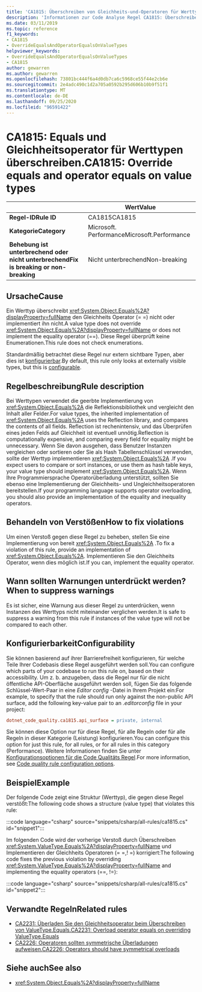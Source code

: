 ```yaml
---
title: 'CA1815: Überschreiben von Gleichheits-und-Operatoren für Werttypen (Code Analyse)'
description: 'Informationen zur Code Analyse Regel CA1815: Überschreiben von Gleichheits-und Gleichheits Operatoren für Werttypen'
ms.date: 03/11/2019
ms.topic: reference
f1_keywords:
- CA1815
- OverrideEqualsAndOperatorEqualsOnValueTypes
helpviewer_keywords:
- OverrideEqualsAndOperatorEqualsOnValueTypes
- CA1815
author: gewarren
ms.author: gewarren
ms.openlocfilehash: 73801bc444f6a4d0db7ca6c5968ce55f44e2cb6e
ms.sourcegitcommit: 2e4adc490c1d2a705a0592b295d606b10b9f51f1
ms.translationtype: MT
ms.contentlocale: de-DE
ms.lasthandoff: 09/25/2020
ms.locfileid: "96591422"
---
```

# <a name="ca1815-override-equals-and-operator-equals-on-value-types"></a><span data-ttu-id="2400f-103">CA1815: Equals und Gleichheitsoperator für Werttypen überschreiben.</span><span class="sxs-lookup"><span data-stu-id="2400f-103">CA1815: Override equals and operator equals on value types</span></span>

| | <span data-ttu-id="2400f-104">Wert</span><span class="sxs-lookup"><span data-stu-id="2400f-104">Value</span></span> |
|-|-|
| <span data-ttu-id="2400f-105">**Regel-ID**</span><span class="sxs-lookup"><span data-stu-id="2400f-105">**Rule ID**</span></span> |<span data-ttu-id="2400f-106">CA1815</span><span class="sxs-lookup"><span data-stu-id="2400f-106">CA1815</span></span>|
| <span data-ttu-id="2400f-107">**Kategorie**</span><span class="sxs-lookup"><span data-stu-id="2400f-107">**Category**</span></span> |<span data-ttu-id="2400f-108">Microsoft. Performance</span><span class="sxs-lookup"><span data-stu-id="2400f-108">Microsoft.Performance</span></span>|
| <span data-ttu-id="2400f-109">**Behebung ist unterbrechend oder nicht unterbrechend**</span><span class="sxs-lookup"><span data-stu-id="2400f-109">**Fix is breaking or non-breaking**</span></span> |<span data-ttu-id="2400f-110">Nicht unterbrechend</span><span class="sxs-lookup"><span data-stu-id="2400f-110">Non-breaking</span></span>|

## <a name="cause"></a><span data-ttu-id="2400f-111">Ursache</span><span class="sxs-lookup"><span data-stu-id="2400f-111">Cause</span></span>

<span data-ttu-id="2400f-112">Ein Werttyp überschreibt <xref:System.Object.Equals%2A?displayProperty=fullName> den Gleichheits Operator (= =) nicht oder implementiert ihn nicht.</span><span class="sxs-lookup"><span data-stu-id="2400f-112">A value type does not override <xref:System.Object.Equals%2A?displayProperty=fullName> or does not implement the equality operator (==).</span></span> <span data-ttu-id="2400f-113">Diese Regel überprüft keine Enumerationen.</span><span class="sxs-lookup"><span data-stu-id="2400f-113">This rule does not check enumerations.</span></span>

<span data-ttu-id="2400f-114">Standardmäßig betrachtet diese Regel nur extern sichtbare Typen, aber dies ist [konfigurierbar](#configurability).</span><span class="sxs-lookup"><span data-stu-id="2400f-114">By default, this rule only looks at externally visible types, but this is [configurable](#configurability).</span></span>

## <a name="rule-description"></a><span data-ttu-id="2400f-115">Regelbeschreibung</span><span class="sxs-lookup"><span data-stu-id="2400f-115">Rule description</span></span>

<span data-ttu-id="2400f-116">Bei Werttypen verwendet die geerbte Implementierung von <xref:System.Object.Equals%2A> die Reflektionsbibliothek und vergleicht den Inhalt aller Felder.</span><span class="sxs-lookup"><span data-stu-id="2400f-116">For value types, the inherited implementation of <xref:System.Object.Equals%2A> uses the Reflection library, and compares the contents of all fields.</span></span> <span data-ttu-id="2400f-117">Reflection ist rechenintensiv, und das Überprüfen eines jeden Felds auf Gleichheit ist eventuell unnötig.</span><span class="sxs-lookup"><span data-stu-id="2400f-117">Reflection is computationally expensive, and comparing every field for equality might be unnecessary.</span></span> <span data-ttu-id="2400f-118">Wenn Sie davon ausgehen, dass Benutzer Instanzen vergleichen oder sortieren oder Sie als Hash Tabellenschlüssel verwenden, sollte der Werttyp implementieren <xref:System.Object.Equals%2A> .</span><span class="sxs-lookup"><span data-stu-id="2400f-118">If you expect users to compare or sort instances, or use them as hash table keys, your value type should implement <xref:System.Object.Equals%2A>.</span></span> <span data-ttu-id="2400f-119">Wenn Ihre Programmiersprache Operatorüberladung unterstützt, sollten Sie ebenso eine Implementierung der Gleichheits- und Ungleichheitsoperatoren bereitstellen.</span><span class="sxs-lookup"><span data-stu-id="2400f-119">If your programming language supports operator overloading, you should also provide an implementation of the equality and inequality operators.</span></span>

## <a name="how-to-fix-violations"></a><span data-ttu-id="2400f-120">Behandeln von Verstößen</span><span class="sxs-lookup"><span data-stu-id="2400f-120">How to fix violations</span></span>

<span data-ttu-id="2400f-121">Um einen Verstoß gegen diese Regel zu beheben, stellen Sie eine Implementierung von bereit <xref:System.Object.Equals%2A> .</span><span class="sxs-lookup"><span data-stu-id="2400f-121">To fix a violation of this rule, provide an implementation of <xref:System.Object.Equals%2A>.</span></span> <span data-ttu-id="2400f-122">Implementieren Sie den Gleichheits Operator, wenn dies möglich ist.</span><span class="sxs-lookup"><span data-stu-id="2400f-122">If you can, implement the equality operator.</span></span>

## <a name="when-to-suppress-warnings"></a><span data-ttu-id="2400f-123">Wann sollten Warnungen unterdrückt werden?</span><span class="sxs-lookup"><span data-stu-id="2400f-123">When to suppress warnings</span></span>

<span data-ttu-id="2400f-124">Es ist sicher, eine Warnung aus dieser Regel zu unterdrücken, wenn Instanzen des Werttyps nicht miteinander verglichen werden.</span><span class="sxs-lookup"><span data-stu-id="2400f-124">It is safe to suppress a warning from this rule if instances of the value type will not be compared to each other.</span></span>

## <a name="configurability"></a><span data-ttu-id="2400f-125">Konfigurierbarkeit</span><span class="sxs-lookup"><span data-stu-id="2400f-125">Configurability</span></span>

<span data-ttu-id="2400f-126">Sie können basierend auf ihrer Barrierefreiheit konfigurieren, für welche Teile Ihrer Codebasis diese Regel ausgeführt werden soll.</span><span class="sxs-lookup"><span data-stu-id="2400f-126">You can configure which parts of your codebase to run this rule on, based on their accessibility.</span></span> <span data-ttu-id="2400f-127">Um z. b. anzugeben, dass die Regel nur für die nicht öffentliche API-Oberfläche ausgeführt werden soll, fügen Sie das folgende Schlüssel-Wert-Paar in eine *Editor config* -Datei in Ihrem Projekt ein:</span><span class="sxs-lookup"><span data-stu-id="2400f-127">For example, to specify that the rule should run only against the non-public API surface, add the following key-value pair to an *.editorconfig* file in your project:</span></span>

```ini
dotnet_code_quality.ca1815.api_surface = private, internal
```

<span data-ttu-id="2400f-128">Sie können diese Option nur für diese Regel, für alle Regeln oder für alle Regeln in dieser Kategorie (Leistung) konfigurieren.</span><span class="sxs-lookup"><span data-stu-id="2400f-128">You can configure this option for just this rule, for all rules, or for all rules in this category (Performance).</span></span> <span data-ttu-id="2400f-129">Weitere Informationen finden Sie unter [Konfigurationsoptionen für die Code Qualitäts Regel](../code-quality-rule-options.md).</span><span class="sxs-lookup"><span data-stu-id="2400f-129">For more information, see [Code quality rule configuration options](../code-quality-rule-options.md).</span></span>

## <a name="example"></a><span data-ttu-id="2400f-130">Beispiel</span><span class="sxs-lookup"><span data-stu-id="2400f-130">Example</span></span>

<span data-ttu-id="2400f-131">Der folgende Code zeigt eine Struktur (Werttyp), die gegen diese Regel verstößt:</span><span class="sxs-lookup"><span data-stu-id="2400f-131">The following code shows a structure (value type) that violates this rule:</span></span>

:::code language="csharp" source="snippets/csharp/all-rules/ca1815.cs" id="snippet1":::

<span data-ttu-id="2400f-132">Im folgenden Code wird der vorherige Verstoß durch Überschreiben <xref:System.ValueType.Equals%2A?displayProperty=fullName> und Implementieren der Gleichheits Operatoren (= =,! =) korrigiert:</span><span class="sxs-lookup"><span data-stu-id="2400f-132">The following code fixes the previous violation by overriding <xref:System.ValueType.Equals%2A?displayProperty=fullName> and implementing the equality operators (==, !=):</span></span>

:::code language="csharp" source="snippets/csharp/all-rules/ca1815.cs" id="snippet2":::

## <a name="related-rules"></a><span data-ttu-id="2400f-133">Verwandte Regeln</span><span class="sxs-lookup"><span data-stu-id="2400f-133">Related rules</span></span>

- [<span data-ttu-id="2400f-134">CA2231: Überladen Sie den Gleichheitsoperator beim Überschreiben von ValueType.Equals.</span><span class="sxs-lookup"><span data-stu-id="2400f-134">CA2231: Overload operator equals on overriding ValueType.Equals</span></span>](ca2231.md)
- [<span data-ttu-id="2400f-135">CA2226: Operatoren sollten symmetrische Überladungen aufweisen.</span><span class="sxs-lookup"><span data-stu-id="2400f-135">CA2226: Operators should have symmetrical overloads</span></span>](ca2226.md)

## <a name="see-also"></a><span data-ttu-id="2400f-136">Siehe auch</span><span class="sxs-lookup"><span data-stu-id="2400f-136">See also</span></span>

- <xref:System.Object.Equals%2A?displayProperty=fullName>
